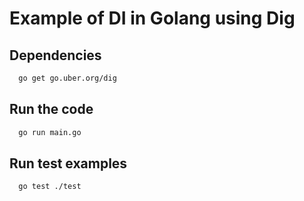# Example of DI in Golang using Dig

## Dependencies

```sh
  go get go.uber.org/dig
```

## Run the code

```sh
  go run main.go
```

## Run test examples

```sh
  go test ./test
```